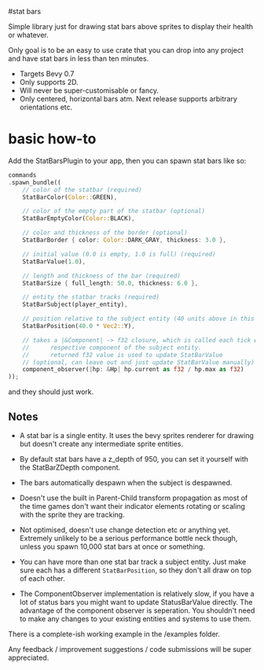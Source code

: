 #stat bars

Simple library just for drawing stat bars 
above sprites to display their health
or whatever.

Only goal is to be an easy to use crate that
you can drop into any project and have stat bars 
in less than ten minutes.

* Targets Bevy 0.7
* Only supports 2D.
* Will never be super-customisable or fancy.
* Only centered, horizontal bars atm. 
Next release supports arbitrary orientations etc.

# basic how-to

Add the StatBarsPlugin to your app,
then you can spawn stat bars like so:

```rust
commands
.spawn_bundle((
    // color of the statbar (required)
    StatBarColor(Color::GREEN), 

    // color of the empty part of the statbar (optional)
    StatBarEmptyColor(Color::BLACK),

    // color and thickness of the border (optional)
    StatBarBorder { color: Color::DARK_GRAY, thickness: 3.0 },

    // initial value (0.0 is empty, 1.0 is full) (required) 
    StatBarValue(1.0),

    // length and thickness of the bar (required)
    StatBarSize { full_length: 50.0, thickness: 6.0 },

    // entity the statbar tracks (required)
    StatBarSubject(player_entity),

    // position relative to the subject entity (40 units above in this case) (optional)
    StatBarPosition(40.0 * Vec2::Y),

    // takes a |&Component| -> f32 closure, which is called each tick with the
    //      respective component of the subject entity.
    //      returned f32 value is used to update StatBarValue
    // (optional, can leave out and just update StatBarValue manually)
    component_observer(|hp: &Hp| hp.current as f32 / hp.max as f32)
));   
```
and they should just work.

## Notes

* A stat bar is a single entity. It uses the bevy 
sprites renderer for drawing but doesn't create any
intermediate sprite entities. 

* By default stat bars have a z_depth of 950, you 
can set it yourself with the StatBarZDepth component.

* The bars automatically despawn when the subject is despawned. 

* Doesn't use the built in Parent-Child transform propagation as
most of the time games don't want their indicator elements rotating 
or scaling with the sprite they are tracking.

* Not optimised, doesn't use change detection etc or anything yet.
Extremely unlikely to be a serious performance bottle neck though, unless you spawn
10,000 stat bars at once or something.

* You can have more than one stat bar track a subject entity. Just make sure each has a different ```StatBarPosition```, so they don't all draw on top of each other.

* The ComponentObserver implementation is relatively slow, if you have a lot of status bars you might want to update StatusBarValue directly.
The advantage of the component observer is seperation. You shouldn't need to make any changes to your existing entities and systems to use them.

There is a complete-ish working example in the /examples folder.

Any feedback / improvement suggestions / code submissions will be super appreciated.